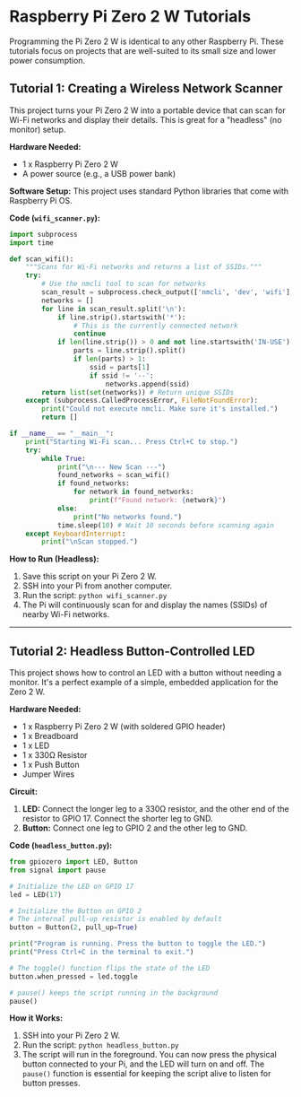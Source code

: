 

# Raspberry Pi Zero 2 W Tutorials

Programming the Pi Zero 2 W is identical to any other Raspberry Pi. These tutorials focus on projects that are well-suited to its small size and lower power consumption.

## Tutorial 1: Creating a Wireless Network Scanner

This project turns your Pi Zero 2 W into a portable device that can scan for Wi-Fi networks and display their details. This is great for a "headless" (no monitor) setup.

**Hardware Needed:**
- 1 x Raspberry Pi Zero 2 W
- A power source (e.g., a USB power bank)

**Software Setup:**
This project uses standard Python libraries that come with Raspberry Pi OS.

**Code (`wifi_scanner.py`):**
```python
import subprocess
import time

def scan_wifi():
    """Scans for Wi-Fi networks and returns a list of SSIDs."""
    try:
        # Use the nmcli tool to scan for networks
        scan_result = subprocess.check_output(['nmcli', 'dev', 'wifi'], text=True)
        networks = []
        for line in scan_result.split('\n'):
            if line.strip().startswith('*'):
                # This is the currently connected network
                continue
            if len(line.strip()) > 0 and not line.startswith('IN-USE'):
                parts = line.strip().split()
                if len(parts) > 1:
                    ssid = parts[1]
                    if ssid != '--':
                        networks.append(ssid)
        return list(set(networks)) # Return unique SSIDs
    except (subprocess.CalledProcessError, FileNotFoundError):
        print("Could not execute nmcli. Make sure it's installed.")
        return []

if __name__ == "__main__":
    print("Starting Wi-Fi scan... Press Ctrl+C to stop.")
    try:
        while True:
            print("\n--- New Scan ---")
            found_networks = scan_wifi()
            if found_networks:
                for network in found_networks:
                    print(f"Found network: {network}")
            else:
                print("No networks found.")
            time.sleep(10) # Wait 10 seconds before scanning again
    except KeyboardInterrupt:
        print("\nScan stopped.")

```

**How to Run (Headless):**
1.  Save this script on your Pi Zero 2 W.
2.  SSH into your Pi from another computer.
3.  Run the script: `python wifi_scanner.py`
4.  The Pi will continuously scan for and display the names (SSIDs) of nearby Wi-Fi networks.

---

## Tutorial 2: Headless Button-Controlled LED

This project shows how to control an LED with a button without needing a monitor. It's a perfect example of a simple, embedded application for the Zero 2 W.

**Hardware Needed:**
- 1 x Raspberry Pi Zero 2 W (with soldered GPIO header)
- 1 x Breadboard
- 1 x LED
- 1 x 330Ω Resistor
- 1 x Push Button
- Jumper Wires

**Circuit:**
1.  **LED:** Connect the longer leg to a 330Ω resistor, and the other end of the resistor to GPIO 17. Connect the shorter leg to GND.
2.  **Button:** Connect one leg to GPIO 2 and the other leg to GND.

**Code (`headless_button.py`):**
```python
from gpiozero import LED, Button
from signal import pause

# Initialize the LED on GPIO 17
led = LED(17)

# Initialize the Button on GPIO 2
# The internal pull-up resistor is enabled by default
button = Button(2, pull_up=True)

print("Program is running. Press the button to toggle the LED.")
print("Press Ctrl+C in the terminal to exit.")

# The toggle() function flips the state of the LED
button.when_pressed = led.toggle

# pause() keeps the script running in the background
pause()
```

**How it Works:**
1.  SSH into your Pi Zero 2 W.
2.  Run the script: `python headless_button.py`
3.  The script will run in the foreground. You can now press the physical button connected to your Pi, and the LED will turn on and off. The `pause()` function is essential for keeping the script alive to listen for button presses.

```